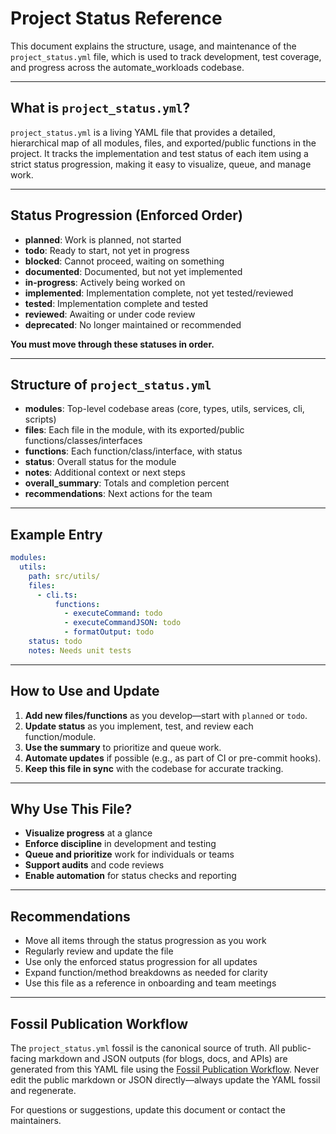 # Project Status Reference

This document explains the structure, usage, and maintenance of the `project_status.yml` file, which is used to track development, test coverage, and progress across the automate_workloads codebase.

---

## What is `project_status.yml`?

`project_status.yml` is a living YAML file that provides a detailed, hierarchical map of all modules, files, and exported/public functions in the project. It tracks the implementation and test status of each item using a strict status progression, making it easy to visualize, queue, and manage work.

---

## Status Progression (Enforced Order)

- **planned**: Work is planned, not started
- **todo**: Ready to start, not yet in progress
- **blocked**: Cannot proceed, waiting on something
- **documented**: Documented, but not yet implemented
- **in-progress**: Actively being worked on
- **implemented**: Implementation complete, not yet tested/reviewed
- **tested**: Implementation complete and tested
- **reviewed**: Awaiting or under code review
- **deprecated**: No longer maintained or recommended

**You must move through these statuses in order.**

---

## Structure of `project_status.yml`

- **modules**: Top-level codebase areas (core, types, utils, services, cli, scripts)
- **files**: Each file in the module, with its exported/public functions/classes/interfaces
- **functions**: Each function/class/interface, with status
- **status**: Overall status for the module
- **notes**: Additional context or next steps
- **overall_summary**: Totals and completion percent
- **recommendations**: Next actions for the team

---

## Example Entry

```yaml
modules:
  utils:
    path: src/utils/
    files:
      - cli.ts:
          functions:
            - executeCommand: todo
            - executeCommandJSON: todo
            - formatOutput: todo
    status: todo
    notes: Needs unit tests
```

---

## How to Use and Update

1. **Add new files/functions** as you develop—start with `planned` or `todo`.
2. **Update status** as you implement, test, and review each function/module.
3. **Use the summary** to prioritize and queue work.
4. **Automate updates** if possible (e.g., as part of CI or pre-commit hooks).
5. **Keep this file in sync** with the codebase for accurate tracking.

---

## Why Use This File?

- **Visualize progress** at a glance
- **Enforce discipline** in development and testing
- **Queue and prioritize** work for individuals or teams
- **Support audits** and code reviews
- **Enable automation** for status checks and reporting

---

## Recommendations

- Move all items through the status progression as you work
- Regularly review and update the file
- Use only the enforced status progression for all updates
- Expand function/method breakdowns as needed for clarity
- Use this file as a reference in onboarding and team meetings

---

## Fossil Publication Workflow

The `project_status.yml` fossil is the canonical source of truth. All public-facing markdown and JSON outputs (for blogs, docs, and APIs) are generated from this YAML file using the [Fossil Publication Workflow](./FOSSIL_PUBLICATION_WORKFLOW.md). Never edit the public markdown or JSON directly—always update the YAML fossil and regenerate.

For questions or suggestions, update this document or contact the maintainers. 